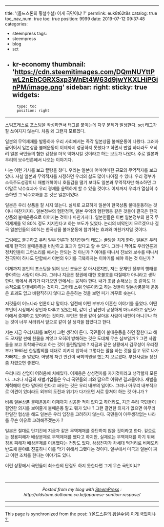 
---
title: '(올드스톤의 횡설수설) 이게 국민이냐 ?'
permlink: euk8t62t8s
catalog: true
toc_nav_num: true
toc: true
position: 9999
date: 2019-07-12 09:37:48
categories:
- steempress
tags:
- steempress
- blog
- sct
- kr-economy
thumbnail: 'https://cdn.steemitimages.com/DQmNUYttPwL2nEhCGRXSxp3WnEt4W63d9jwYKXLHiPGinPM/image.png'
sidebar:
    right:
        sticky: true
widgets:
    -
        type: toc
        position: right
---


<p>스팀프레스로 포스팅을 작성하면서 태그를 붙이는데 자꾸 문제가 발생한다. sct 태그가 잘 쓰여지지 않는다. 처음 왜 그런지 모르겠다. </p>

<p>일본의 무역제재를 발동하자 우리 사회에서는 즉각 일본상품 불매운동이 나왔다. 그러자 곧이어서 일본상품 불매운동이 이제까지 성공하지 못했다고 하면서 만일 하더라도 오히려 일본 국민들의 혐한 감정을 더욱 악화시킬 것이라고 하는 보도가 나왔다. 주로 일본과 우리의 보수언론에서 나오는 이야기다. </p>
<p>나는 이런 기사를 보고 끌탕을 쳤다. 우리는 일본에 어마어마한 규모의 무역적자를 보고 있다. 사실 일본과 무역적자를 시정하면 우리의 삶도 많이 나아질 수 있다. 우리 정부가 소득주도성장이니 재벌개혁이니 호들갑을 떨기 보다도 일본과 무역적자만 해소하면 그야말로 낙수효과가 우리 경제를 윤택하게 할 수 있을 것이다. 이제까지 우리가 열심히 수출하면 그 낙수효과를 본 것은 일본이었다. </p>
<p>일본은 우리 상품을 잘 사지 않는다. 실제로 교묘하게 일본이 한국상품 불매운동하는 것이나 마찬가지다. 일본정부의 혐한정책, 일본 우익의 혐한행동 같은 것들이 결국은 한국상품의 불매운동으로 이어지는 것이나 마찬가지다. 일본인들은 이번 일본정부의 한국 무역제재를 약 80% 정도 지지한다고 하는 보도가 있었다. 논리의 비약인지 모르겠으나 결국 일본인들의 80%는 한국상품 불매운동에 참가하는 효과와 마찬가지일 것이다. </p>
<p>그럼에도 불구하고 우리 일부 언론과 정치인들의 태도는 끌탕을 치게 한다. 일본은 우리에게 한국의 불매운동을 비난하고 효과가 없다고 할 수 있다. 그러나 적어도 우리언론과 정치인들이 그런소리를 해서는 안되는 것 아닌가 ? 여야를 떠나서 진보와 보수를 떠나서 전국민이 하나도 단합해서 이번의 위기를 극복하자는 이야기를 해야 하는 것 아닌가 ?</p>
<p>이제까지 본인의 포스팅을 읽어 보신 분들은 잘 아시겠지만, 저는 문재인 정부의 행태를 좋아하는 사람이 아니다. 그러나 지금은 정권에 대한 호불호를 따질때가 아니라고 생각한다. 밖에서 위기가 다가오면 안에서는 뭉쳐야 한다. 내가 조금 손해보는 것 같아도 대승적으로 단결해야하는 것이다. 그런데 소위 언론이라고 하는 것들이 일본상품불매 운동은 효과도 없고 바람직하지 않다고 운운하는 것을 보면 피가 꺼꾸로 솟는다. </p>
<p>저것들이 어느나라 언론이냐 말이다. 일전에 어떤 부부가 이혼한 이야기를 들었다. 어떤 부인이  시장에서 상인과 다투고 있었는데, 같이 간 남편이 공정하게 마누라하고 상인사이에서 중재하고 있더라는 것이다. 부인은 평생 같이 살아온 사람이 내편이 아니구나 하는 것이 너무 서러워서 앞으로 같이 살 생각을 접었다고 한다. </p>
<p>저는 지금 우리사회를 보면서 그런 생각이 든다.  국민들이 불매운동을 하면 잘한다고 해도 모자랄 판에 찬물을 끼얹고 오히려 방해하는 것은 도데체 무슨 심보일까 ? 그런 사람들을 보고 토착왜구라고 하는 것이 틀린말일까 ? 지금과 같은 상황에서 김무성이 우리정부가 1965년 한일합의를 제대로 지키지 않아서 그렇다는 말을 하는 것을 듣고 뒤로 나가자빠지는 줄 알았다.  어떻게 저런 인간이 국회의원을 했는지 모르겠다. 부산사람들 정신 좀 차렸으면 좋겠다. </p>
<p>우리나라 산업이 어려움에 처해있다. 이재용은 삼성전자를 자기것이라고 생각할지 모른다. 그러나 지금의 재벌기업들은 우리 국민들의 피와 땀으로 이뤄낸 결과물이다. 재벌을 개혁해야 한다 말아야 한다고 싸우는 것은 우리 내부의 일이다. 그러나 아무리 내부적으로 이견이 있더라도 외부의 도전과 위기가 다가오면 서로 뭉쳐야 하는 것 아니가 ?</p>
<p>비록 일본상품 불매운동이 이제까지 성공한 적이 없다고 하더라도, 지금 우리 국민들이 결연한 의지를 보여줄게 불매운동 말고 뭐가 있나 ? 그런 결연한 의지가 없으면 아무리 한일간 협상을 해도 일본은 우리 입장을 고려하지 않는다. 국민들이 아무생각없는 나라를 무슨 이유로 고려해주겠는가 ? </p>
<p>일본은 절대로 단기간에 지금과 같은 무역제재를 중단하지 않을 것이라고 한다. 겉으로는 징용피해자 배상문제로 무역제재를 했다고 하지만, 실제로는 무역제재를 하기 위해 징용 피해자 배상문제를 이용했다는 전망도 있다. 삼성전자가 차세대 먹거리로 비메모리 반도체 분야로 진출하니 이를 막기 위해서 그랬다는 것이다. 일부에서 미국과 일본이 짜고 이런 조치를 한다는 이야기도 있다. </p>
<p>이런 상황에서 국민들이 최소한의 단결도 하지 못한다면 그게 무슨 국민이냐?</p>
<p></p>
<p></p>
 <br /><center><hr/><em>Posted from my blog with <a href='https://wordpress.org/plugins/steempress/'>SteemPress</a> : http://oldstone.dothome.co.kr/japanese-santion-respose/ </em><hr/></center> 

- - -

This page is synchronized from the post: ['(올드스톤의 횡설수설) 이게 국민이냐 ?'](https://steemit.com/@oldstone/euk8t62t8s)
